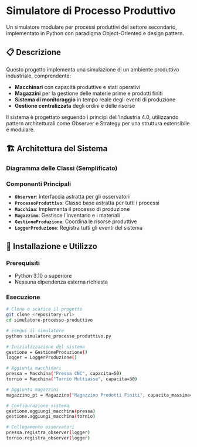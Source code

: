 # Simulatore di Processo Produttivo

Un simulatore modulare per processi produttivi del settore secondario, implementato in Python con paradigma Object-Oriented e design pattern.

## 📋 Descrizione

Questo progetto implementa una simulazione di un ambiente produttivo industriale, comprendente:
- **Macchinari** con capacità produttive e stati operativi
- **Magazzini** per la gestione delle materie prime e prodotti finiti
- **Sistema di monitoraggio** in tempo reale degli eventi di produzione
- **Gestione centralizzata** degli ordini e delle risorse

Il sistema è progettato seguendo i principi dell'Industria 4.0, utilizzando pattern architetturali come Observer e Strategy per una struttura estensibile e modulare.

## 🏗️ Architettura del Sistema

### Diagramma delle Classi (Semplificato)

### Componenti Principali

- **`Observer`**: Interfaccia astratta per gli osservatori
- **`ProcessoProduttivo`**: Classe base astratta per tutti i processi
- **`Macchina`**: Implementa il processo di produzione
- **`Magazzino`**: Gestisce l'inventario e i materiali
- **`GestioneProduzione`**: Coordina le risorse produttive
- **`LoggerProduzione`**: Registra tutti gli eventi del sistema

## 🚀 Installazione e Utilizzo

### Prerequisiti
- Python 3.10 o superiore
- Nessuna dipendenza esterna richiesta

### Esecuzione
```bash
# Clona o scarica il progetto
git clone <repository-url>
cd simulatore-processo-produttivo

# Esegui il simulatore
python simulatore_processo_produttivo.py

# Inizializzazione del sistema
gestione = GestioneProduzione()
logger = LoggerProduzione()

# Aggiunta macchinari
pressa = Macchina("Pressa CNC", capacita=50)
tornio = Macchina("Tornio Multiasse", capacita=30)

# Aggiunta magazzini
magazzino_pt = Magazzino("Magazzino Prodotti Finiti", capacita_massima=500)

# Configurazione sistema
gestione.aggiungi_macchina(pressa)
gestione.aggiungi_macchina(tornio)

# Collegamento osservatori
pressa.registra_observer(logger)
tornio.registra_observer(logger)
